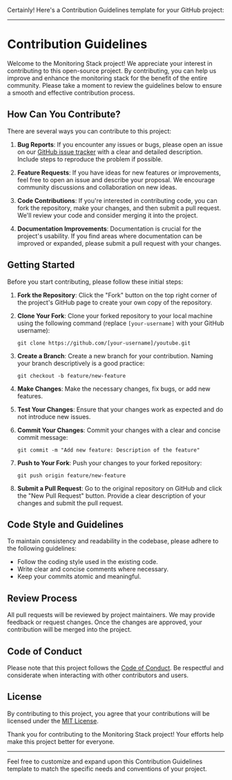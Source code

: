 Certainly! Here's a Contribution Guidelines template for your GitHub project:

---

# Contribution Guidelines

Welcome to the Monitoring Stack project! We appreciate your interest in contributing to this open-source project. By contributing, you can help us improve and enhance the monitoring stack for the benefit of the entire community. Please take a moment to review the guidelines below to ensure a smooth and effective contribution process.

## How Can You Contribute?

There are several ways you can contribute to this project:

1. **Bug Reports**: If you encounter any issues or bugs, please open an issue on our [GitHub issue tracker](https://github.com/thiagousa/youtube/issues) with a clear and detailed description. Include steps to reproduce the problem if possible.

2. **Feature Requests**: If you have ideas for new features or improvements, feel free to open an issue and describe your proposal. We encourage community discussions and collaboration on new ideas.

3. **Code Contributions**: If you're interested in contributing code, you can fork the repository, make your changes, and then submit a pull request. We'll review your code and consider merging it into the project.

4. **Documentation Improvements**: Documentation is crucial for the project's usability. If you find areas where documentation can be improved or expanded, please submit a pull request with your changes.

## Getting Started

Before you start contributing, please follow these initial steps:

1. **Fork the Repository**: Click the "Fork" button on the top right corner of the project's GitHub page to create your own copy of the repository.

2. **Clone Your Fork**: Clone your forked repository to your local machine using the following command (replace `[your-username]` with your GitHub username):

   ```shell
   git clone https://github.com/[your-username]/youtube.git
   ```

3. **Create a Branch**: Create a new branch for your contribution. Naming your branch descriptively is a good practice:

   ```shell
   git checkout -b feature/new-feature
   ```

4. **Make Changes**: Make the necessary changes, fix bugs, or add new features.

5. **Test Your Changes**: Ensure that your changes work as expected and do not introduce new issues.

6. **Commit Your Changes**: Commit your changes with a clear and concise commit message:

   ```shell
   git commit -m "Add new feature: Description of the feature"
   ```

7. **Push to Your Fork**: Push your changes to your forked repository:

   ```shell
   git push origin feature/new-feature
   ```

8. **Submit a Pull Request**: Go to the original repository on GitHub and click the "New Pull Request" button. Provide a clear description of your changes and submit the pull request.

## Code Style and Guidelines

To maintain consistency and readability in the codebase, please adhere to the following guidelines:

- Follow the coding style used in the existing code.
- Write clear and concise comments where necessary.
- Keep your commits atomic and meaningful.

## Review Process

All pull requests will be reviewed by project maintainers. We may provide feedback or request changes. Once the changes are approved, your contribution will be merged into the project.

## Code of Conduct

Please note that this project follows the [Code of Conduct](CODE_OF_CONDUCT.md). Be respectful and considerate when interacting with other contributors and users.

## License

By contributing to this project, you agree that your contributions will be licensed under the [MIT License](LICENSE).

Thank you for contributing to the Monitoring Stack project! Your efforts help make this project better for everyone.

---

Feel free to customize and expand upon this Contribution Guidelines template to match the specific needs and conventions of your project.